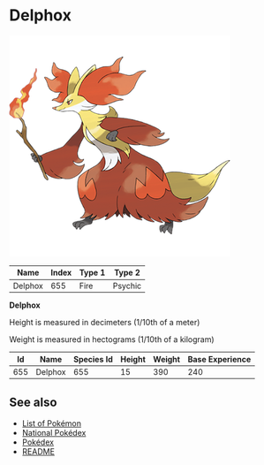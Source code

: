 # Delphox


![Delphox](images/655.png)

| **Name** | **Index** | **Type 1** | **Type 2** |
|----|----|----|----|
| Delphox | 655 | Fire | Psychic  |

**Delphox** 


Height is measured in decimeters (1/10th of a meter)

Weight is measured in hectograms (1/10th of a kilogram)

| **Id** | **Name** | **Species Id** | **Height** | **Weight** | **Base Experience** |
|--------|----------|----------------|------------|------------|---------------------|
| 655 | Delphox | 655 | 15 | 390 | 240 |


## See also

- [List of Pokémon](../pokemon.md)
- [National Pokédex](../national_pokedex.md)
- [Pokédex](../pokedex.md)
- [README](../README.md)
